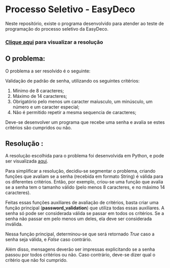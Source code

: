 # Processo Seletivo - EasyDeco
Neste repositório, existe o programa desenvolvido para atender ao teste de programação do processo seletivo da EasyDeco.

### [Clique aqui](passwordvalidation.py) para visualizar a resolução

## O problema:
O problema a ser resolvido é o seguinte:

Validação de padrão de senha, utilizando os seguintes critérios:

1. Mínimo de 8 caracteres;
2. Máximo de 14 caracteres;
3. Obrigatório pelo menos um caracter maíusculo, um minúsculo, um número e um caracter especial;
4. Não é permitido repetir a mesma sequencia de caracteres;

Deve-se desenvolver um programa que recebe uma senha e avalia se estes critérios são cumpridos ou não.

## Resolução :
A resolução escolhida para o problema foi desenvolvida em Python, e pode ser visualizada [aqui](/passwordvalidation.py).

Para simplificar a resolução, decidiu-se segmentar o problema, criando funções que avaliam se a senha (recebida em formato String) é válida para os diferentes critérios. Então, por exemplo, criou-se uma função que avalia se a senha tem o tamanho válido (pelo menos 8 caracteres, e no máximo 14 caracteres).

Feitas essas funções auxiliares de avaliação de critérios, basta criar uma função principal (**password_validation**) que utiliza todas essas auxiliares. A senha só pode ser considerada válida se passar em todos os critérios. Se a senha não passar em pelo menos um deles, ela deve ser considerada inválida.

Nessa função principal, determinou-se que será retornado *True* caso a senha seja válida, e *False* caso contrário.

Além disso, mensagens deverão ser impressas explicitando se a senha passou por todos critérios ou não. Caso contrário, deve-se dizer qual o critério que não foi cumprido.
